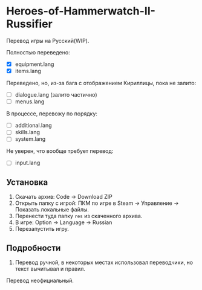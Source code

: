 # Heroes-of-Hammerwatch-II-Russifier
Перевод игры на Русский(WIP).


Полностью переведено:
- [X] equipment.lang
- [X] items.lang

Переведено, но, из-за бага с отображением Кириллицы, пока не залито:
- [ ] dialogue.lang (залито частично)
- [ ] menus.lang

В процессе, перевожу по порядку:
- [ ] additional.lang
- [ ] skills.lang
- [ ] system.lang

Не уверен, что вообще требует перевод:
- [ ] input.lang

## Установка
1. Скачать архив: Code → Download ZIP
2. Открыть папку с игрой: ПКМ по игре в Steam → Управление → Показать локальные файлы.
3. Перенести туда папку `res` из скаченного архива.
4. В игре: Option → Language → Russian
5. Перезапустить игру.

## Подробности
1. Перевод ручной, в некоторых местах использовал переводчики, но текст вычитывал и правил.

Перевод неофициальный.
